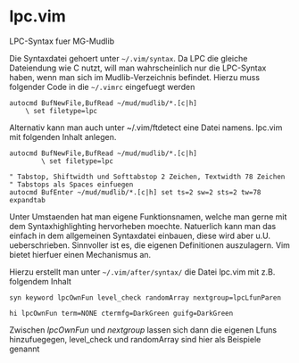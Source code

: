 lpc.vim
=======

LPC-Syntax fuer MG-Mudlib

Die Syntaxdatei gehoert unter `~/.vim/syntax`. Da LPC die gleiche Dateiendung
wie C nutzt, will man wahrscheinlich nur die LPC-Syntax haben, wenn man sich
im Mudlib-Verzeichnis befindet. Hierzu muss folgender Code in die `~/.vimrc`
eingefuegt werden

```vim
autocmd BufNewFile,BufRead ~/mud/mudlib/*.[c|h]
	\ set filetype=lpc
```
Alternativ kann man auch unter ~/.vim/ftdetect eine Datei namens. lpc.vim
mit folgenden Inhalt anlegen.

```vim
autocmd BufNewFile,BufRead ~/mud/mudlib/*.[c|h]
        \ set filetype=lpc

" Tabstop, Shiftwidth und Softtabstop 2 Zeichen, Textwidth 78 Zeichen
" Tabstops als Spaces einfuegen
autocmd BufEnter ~/mud/mudlib/*.[c|h] set ts=2 sw=2 sts=2 tw=78 expandtab
```
Unter Umstaenden hat man eigene Funktionsnamen, welche man gerne mit dem
Syntaxhighlighting hervorheben moechte. Natuerlich kann man das einfach in
dem allgemeinen Syntaxdatei einbauen, diese wird aber u.U. ueberschrieben.
Sinnvoller ist es, die eigenen Definitionen auszulagern. Vim bietet hierfuer
einen Mechanismus an.

Hierzu erstellt man unter `~/.vim/after/syntax/` die Datei lpc.vim mit z.B.
folgendem Inhalt

```vim
syn keyword lpcOwnFun level_check randomArray nextgroup=lpcLfunParen

hi lpcOwnFun term=NONE ctermfg=DarkGreen guifg=DarkGreen
```
Zwischen *lpcOwnFun* und *nextgroup* lassen sich dann die eigenen Lfuns 
hinzufuegegen, level_check und randomArray sind hier als Beispiele genannt


